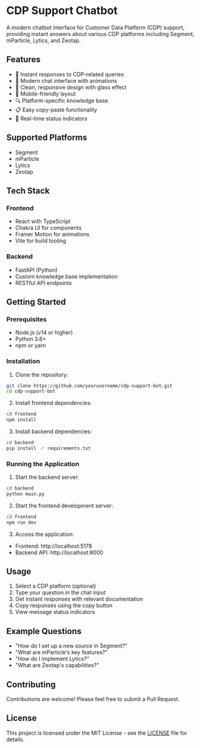 # CDP Support Chatbot

A modern chatbot interface for Customer Data Platform (CDP) support, providing instant answers about various CDP platforms including Segment, mParticle, Lytics, and Zeotap.

## Features

- 🤖 Instant responses to CDP-related queries
- 💬 Modern chat interface with animations
- 🎨 Clean, responsive design with glass effect
- 📱 Mobile-friendly layout
- 🔍 Platform-specific knowledge base
- 📋 Easy copy-paste functionality
- 🔄 Real-time status indicators

## Supported Platforms

- Segment
- mParticle
- Lytics
- Zeotap

## Tech Stack

### Frontend
- React with TypeScript
- Chakra UI for components
- Framer Motion for animations
- Vite for build tooling

### Backend
- FastAPI (Python)
- Custom knowledge base implementation
- RESTful API endpoints

## Getting Started

### Prerequisites
- Node.js (v14 or higher)
- Python 3.8+
- npm or yarn

### Installation

1. Clone the repository:
```bash
git clone https://github.com/yourusername/cdp-support-bot.git
cd cdp-support-bot
```

2. Install frontend dependencies:
```bash
cd frontend
npm install
```

3. Install backend dependencies:
```bash
cd backend
pip install -r requirements.txt
```

### Running the Application

1. Start the backend server:
```bash
cd backend
python main.py
```

2. Start the frontend development server:
```bash
cd frontend
npm run dev
```

3. Access the application:
- Frontend: http://localhost:5178
- Backend API: http://localhost:8000

## Usage

1. Select a CDP platform (optional)
2. Type your question in the chat input
3. Get instant responses with relevant documentation
4. Copy responses using the copy button
5. View message status indicators

## Example Questions

- "How do I set up a new source in Segment?"
- "What are mParticle's key features?"
- "How do I implement Lytics?"
- "What are Zeotap's capabilities?"

## Contributing

Contributions are welcome! Please feel free to submit a Pull Request.

## License

This project is licensed under the MIT License - see the [LICENSE](LICENSE) file for details. 